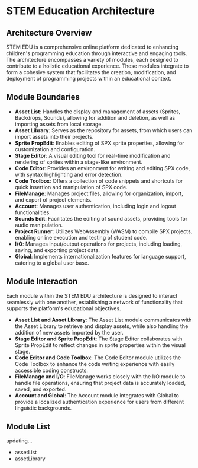 # STEM Education Architecture

## Architecture Overview

STEM EDU is a comprehensive online platform dedicated to enhancing children's programming education through interactive and engaging tools. The architecture encompasses a variety of modules, each designed to contribute to a holistic educational experience. These modules integrate to form a cohesive system that facilitates the creation, modification, and deployment of programming projects within an educational context.

## Module Boundaries

- **Asset List**: Handles the display and management of assets (Sprites, Backdrops, Sounds), allowing for addition and deletion, as well as importing assets from local storage.
- **Asset Library**: Serves as the repository for assets, from which users can import assets into their projects.
- **Sprite PropEdit**: Enables editing of SPX sprite properties, allowing for customization and configuration.
- **Stage Editor**: A visual editing tool for real-time modification and rendering of sprites within a stage-like environment.
- **Code Editor**: Provides an environment for writing and editing SPX code, with syntax highlighting and error detection.
- **Code Toolbox**: Offers a collection of code snippets and shortcuts for quick insertion and manipulation of SPX code.
- **FileManage**: Manages project files, allowing for organization, import, and export of project elements.
- **Account**: Manages user authentication, including login and logout functionalities.
- **Sounds Edit**: Facilitates the editing of sound assets, providing tools for audio manipulation.
- **Project Runner**: Utilizes WebAssembly (WASM) to compile SPX projects, enabling online execution and testing of student code.
- **I/O**: Manages input/output operations for projects, including loading, saving, and exporting project data.
- **Global**: Implements internationalization features for language support, catering to a global user base.

## Module Interaction

Each module within the STEM EDU architecture is designed to interact seamlessly with one another, establishing a network of functionality that supports the platform's educational objectives.

- **Asset List and Asset Library**: The Asset List module communicates with the Asset Library to retrieve and display assets, while also handling the addition of new assets imported by the user.
- **Stage Editor and Sprite PropEdit**: The Stage Editor collaborates with Sprite PropEdit to reflect changes in sprite properties within the visual stage.
- **Code Editor and Code Toolbox**: The Code Editor module utilizes the Code Toolbox to enhance the code writing experience with easily accessible coding constructs.
- **FileManage and I/O**: FileManage works closely with the I/O module to handle file operations, ensuring that project data is accurately loaded, saved, and exported.
- **Account and Global**: The Account module integrates with Global to provide a localized authentication experience for users from different linguistic backgrounds.

## Module List

updating...
- assetList
- assetLibrary
